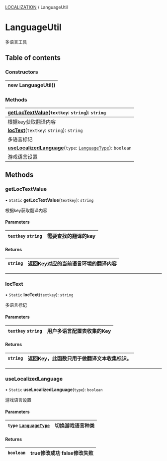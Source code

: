 [LOCALIZATION](../groups/Core.LOCALIZATION.md) / LanguageUtil

# LanguageUtil <Badge type="tip" text="Class" /> <Score text="LanguageUtil" />

<p class="content-big">

多语言工具

</p>

## Table of contents

### Constructors <Score text="Constructors" /> 
| **new LanguageUtil**()  |
| :----- |

### Methods <Score text="Methods" /> 
| **[getLocTextValue](mw.LanguageUtil.md#getloctextvalue)**(`textkey`: `string`): `string`  |
| :-----|
| 根据key获取翻译内容|
| **[locText](mw.LanguageUtil.md#loctext)**(`textkey`: `string`): `string`  |
| 多语言标记|
| **[useLocalizedLanguage](mw.LanguageUtil.md#uselocalizedlanguage)**(`type`: [`LanguageType`](../enums/mw.LanguageType.md)): `boolean`  |
| 游戏语言设置|

## Methods

### getLocTextValue <Score text="getLocTextValue" /> 

• `Static` **getLocTextValue**(`textkey`): `string` 

根据key获取翻译内容

#### Parameters

| `textkey` `string` | 需要查找的翻译的key |
| :------ | :------ |

#### Returns

| `string` | 返回Key对应的当前语言环境的翻译内容 |
| :------ | :------ |


___

### locText <Score text="locText" /> 

• `Static` **locText**(`textkey`): `string` 

多语言标记

#### Parameters

| `textkey` `string` | 用户多语言配置表收集的Key |
| :------ | :------ |

#### Returns

| `string` | 返回Key，此函数只用于做翻译文本收集标识。 |
| :------ | :------ |


___

### useLocalizedLanguage <Score text="useLocalizedLanguage" /> 

• `Static` **useLocalizedLanguage**(`type`): `boolean` 

游戏语言设置

#### Parameters

| `type` [`LanguageType`](../enums/mw.LanguageType.md) | 切换游戏语言种类 |
| :------ | :------ |

#### Returns

| `boolean` | true修改成功 false修改失败 |
| :------ | :------ |

